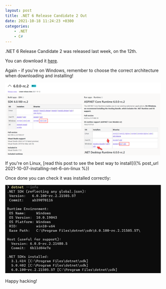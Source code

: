 ```yaml
---
layout: post
title: .NET 6 Release Candidate 2 Out
date: 2021-10-18 11:24:23 +0300
categories:
    - .NET
    - C#
---
```

.NET 6 Release Candidate 2 was released last week, on the 12th.

You can download it [here](https://dotnet.microsoft.com/download/dotnet/6.0).

Again - if you're on Windows, remember to choose the correct architecture when downloading and installing!

![](../images/2021/10/DotNet6RC2.png)

If you're on Linux, [read this post to see the best way to install]({% post_url 2021-10-07-installing-net-6-on-linux %})

Once done you can check it was installed correctly:

![](../images/2021/10/DotnetRC2Install.png)

Happy hacking!

